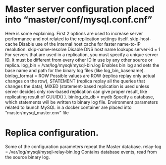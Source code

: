 # Master server configuration placed into “master/conf/mysql.conf.cnf”

Here is some explaining. First 2 options are used to increase server performance and not related to the replication settings itself.
skip-host-cache
Disable use of the internal host cache for faster name-to-IP resolution.
skip-name-resolve
Disable DNS host name lookups
server-id = 1
For servers that are used in a replication, you must specify a unique server ID. It must be different from every other ID in use by any other source or replica.
log_bin = /var/log/mysql/mysql-bin.log
Enables bin log and sets the base name and path for the binary log files (like log_bin_basename).
binlog_format = ROW
Possible values are ROW (replica replay only actual changes on the row), STATEMENT (replica replay all the queries that changes the data), MIXED (statement-based replication is used unless server decides only row-based replication can give proper result, like replicating result of GUUID() ).
binlog_do_db = mydb
Specify a database, which statements will be written to binary log file.
Environment parameters related to launch MySQL in a docker container are placed into “master/mysql_master.env” file


# Replica configuration.

Some of the configuration parameters repeat the Master database.
relay-log = /var/log/mysql/mysql-relay-bin.log
Contains database events, read from the source binary log.


